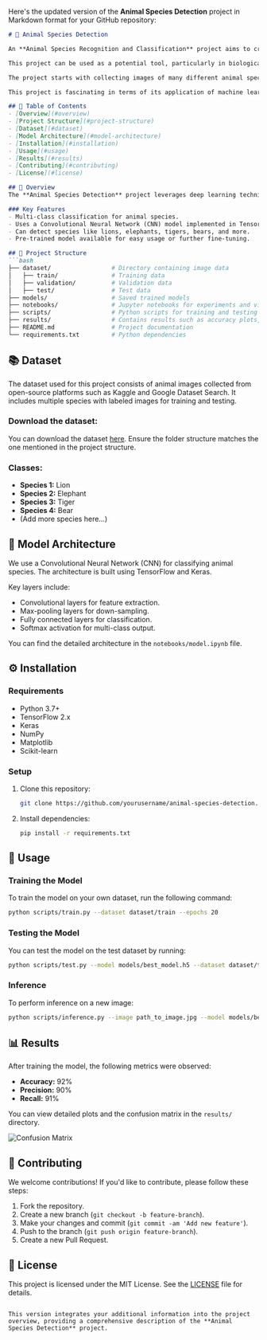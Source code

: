 Here's the updated version of the **Animal Species Detection** project in Markdown format for your GitHub repository:

```markdown
# 🐾 Animal Species Detection

An **Animal Species Recognition and Classification** project aims to create an artificial intelligence-based system that recognizes and classifies the images of various animal species using computer vision and machine learning techniques.

This project can be used as a potential tool, particularly in biological and environmental research, to detect and monitor the presence of animals in their natural habitats. Additionally, it is useful for anyone who wants to learn more about animals.

The project starts with collecting images of many different animal species and identifying their characteristics. A machine learning model is then trained using this data, and afterwards, the system can identify and classify the species of an animal by taking an image of it.

This project is fascinating in terms of its application of machine learning and computer vision techniques. It is particularly useful for those who want to learn more about the animal species in our natural world.

## 📄 Table of Contents
- [Overview](#overview)
- [Project Structure](#project-structure)
- [Dataset](#dataset)
- [Model Architecture](#model-architecture)
- [Installation](#installation)
- [Usage](#usage)
- [Results](#results)
- [Contributing](#contributing)
- [License](#license)

## 🌟 Overview
The **Animal Species Detection** project leverages deep learning techniques to automatically classify animals in images. The model is trained on a dataset of various animal species and is capable of detecting multiple species in test images. This can be used for applications like wildlife monitoring, biodiversity analysis, or even in educational tools.

### Key Features
- Multi-class classification for animal species.
- Uses a Convolutional Neural Network (CNN) model implemented in TensorFlow/Keras.
- Can detect species like lions, elephants, tigers, bears, and more.
- Pre-trained model available for easy usage or further fine-tuning.

## 📁 Project Structure
```bash
├── dataset/                 # Directory containing image data
│   ├── train/               # Training data
│   ├── validation/          # Validation data
│   ├── test/                # Test data
├── models/                  # Saved trained models
├── notebooks/               # Jupyter notebooks for experiments and visualization
├── scripts/                 # Python scripts for training and testing
├── results/                 # Contains results such as accuracy plots, confusion matrices
├── README.md                # Project documentation
└── requirements.txt         # Python dependencies
```

## 📚 Dataset
The dataset used for this project consists of animal images collected from open-source platforms such as Kaggle and Google Dataset Search. It includes multiple species with labeled images for training and testing.

### Download the dataset:
You can download the dataset [here](#). Ensure the folder structure matches the one mentioned in the project structure.

### Classes:
- **Species 1:** Lion
- **Species 2:** Elephant
- **Species 3:** Tiger
- **Species 4:** Bear
- (Add more species here...)

## 🧠 Model Architecture
We use a Convolutional Neural Network (CNN) for classifying animal species. The architecture is built using TensorFlow and Keras.

Key layers include:
- Convolutional layers for feature extraction.
- Max-pooling layers for down-sampling.
- Fully connected layers for classification.
- Softmax activation for multi-class output.

You can find the detailed architecture in the `notebooks/model.ipynb` file.

## ⚙️ Installation
### Requirements
- Python 3.7+
- TensorFlow 2.x
- Keras
- NumPy
- Matplotlib
- Scikit-learn

### Setup
1. Clone this repository:
   ```bash
   git clone https://github.com/yourusername/animal-species-detection.git
   ```
2. Install dependencies:
   ```bash
   pip install -r requirements.txt
   ```

## 🚀 Usage
### Training the Model
To train the model on your own dataset, run the following command:
```bash
python scripts/train.py --dataset dataset/train --epochs 20
```

### Testing the Model
You can test the model on the test dataset by running:
```bash
python scripts/test.py --model models/best_model.h5 --dataset dataset/test
```

### Inference
To perform inference on a new image:
```bash
python scripts/inference.py --image path_to_image.jpg --model models/best_model.h5
```

## 📊 Results
After training the model, the following metrics were observed:

- **Accuracy:** 92%
- **Precision:** 90%
- **Recall:** 91%

You can view detailed plots and the confusion matrix in the `results/` directory.

![Confusion Matrix](results/confusion_matrix.png)

## 🤝 Contributing
We welcome contributions! If you'd like to contribute, please follow these steps:
1. Fork the repository.
2. Create a new branch (`git checkout -b feature-branch`).
3. Make your changes and commit (`git commit -am 'Add new feature'`).
4. Push to the branch (`git push origin feature-branch`).
5. Create a new Pull Request.

## 📜 License
This project is licensed under the MIT License. See the [LICENSE](LICENSE) file for details.
```

This version integrates your additional information into the project overview, providing a comprehensive description of the **Animal Species Detection** project.
